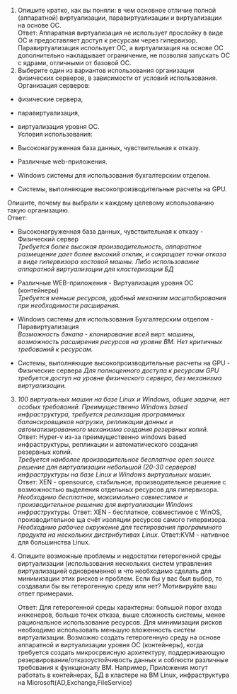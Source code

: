 1. Опишите кратко, как вы поняли: в чем основное отличие полной (аппаратной) виртуализации, паравиртуализации и виртуализации на основе ОС.  
Ответ: Аппаратная виртуализация не использует прослойку в виде ОС и предоставляет доступ к ресурсам через гипервизор. Паравиртуализация использует ОС, а виртуализация на основе ОС дополнительно накладывает ограничение, не позволяя запускать ОС с ядрами, отличными от базовой ОС.  
2. Выберите один из вариантов использования организации физических серверов, в зависимости от условий использования.  
Организация серверов:
  - физические сервера,
  - паравиртуализация,
  - виртуализация уровня ОС.  
Условия использования:

  - Высоконагруженная база данных, чувствительная к отказу.
  - Различные web-приложения.
  - Windows системы для использования бухгалтерским отделом.
  - Системы, выполняющие высокопроизводительные расчеты на GPU.
  
Опишите, почему вы выбрали к каждому целевому использованию такую организацию.  
Ответ:   
 - Высоконагруженная база данных, чувствительная к отказу - Физический сервер   
        *Требуется более высокая производительность, аппаратное размещение дает более высокий отклик, 
        и сокращает точки отказа в виде гипервизора хостовой машны.
        Либо использование аппаратной виртуализации для кластеризации БД*
   
      
 - Различные WEB-приложения - Виртуализация уровня ОС (контейнеры)  
        *Требуется меньше ресурсов, удобный механизм масштабирования при необходимости расширения.*


 - Windows системы для использования Бухгалтерским отделом - Паравиртуализация   
        *Возможность бэкапа - клонирование всей вирт. машины, 
        возможность расширения ресурсов на уровне ВМ. Нет критичных требований к ресурсам.*


 - Системы, выполняющие высокопроизводительные расчеты на GPU - Физические сервера 
        *Для полноценного доступа к ресурсам GPU требуется доступ на уровне физического сервера, без механизма виртуализации.*  
3. *100 виртуальных машин на базе Linux и Windows, общие задачи, нет особых требований. Преимущественно Windows based инфраструктура, требуется реализация программных балансировщиков нагрузки, репликации данных и автоматизированного механизма создания резервных копий.*  
Ответ: Hyper-v из-за преимущественно windows based инфраструктуры, репликации и автоматического создания резервных копий.  
*Требуется наиболее производительное бесплатное open source решение для виртуализации небольшой (20-30 серверов) инфраструктуры на базе Linux и Windows виртуальных машин.*   
Ответ: XEN - opensource, стабильное, производительное решение с возможностью выделения отдельных ресурсов для гипервизора.  
*Необходимо бесплатное, максимально совместимое и производительное решение для виртуализации Windows инфраструктуры.*
Ответ: XEN - бесплатное, совместимое с WinOS, производительное ща счёт изоляции ресурсов самого гипервизора.  
*Необходимо рабочее окружение для тестирования программного продукта на нескольких дистрибутивах Linux.*
Ответ:KVM - нативное для большинства Linux.  


4. Опишите возможные проблемы и недостатки гетерогенной среды виртуализации (использования нескольких систем управления виртуализацией одновременно) и что необходимо сделать для минимизации этих рисков и проблем. Если бы у вас был выбор, то создавали бы вы гетерогенную среду или нет? Мотивируйте ваш ответ примерами.  
  
   Ответ: Для гетерогенной среды характерны: большой порог входа инженеров, больше точек отказа, выше сложность системы, менее рациональное использование ресурсов. Для минимизации рисков необходимо использовать меньшую вложенность систем виртуализации. Возможно создать гетерогенную среду на основе аппаратной и виртуализации уровня ОС (контейнеры), когда требуется создать микросрвисную архитектуру, поддерживающую резервирование/отказоустойчивость данных и соблюсти различные требования к функционалу ВМ. Например, Приложения могут работать в контейнерах, БД в кластере на ВМ Linux, инфраструктура на Microsoft(AD,Exchange,FileService) 